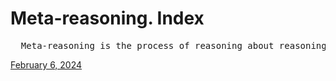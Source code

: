 # Meta-reasoning. Index
<pre>
  Meta-reasoning is the process of reasoning about reasoning.
</pre>
[February 6, 2024](https://github.com/meta-reasoning/materials/blob/main/self-discover_large_language_models%20_self-compose_reasoning%20_structures.pdf)
